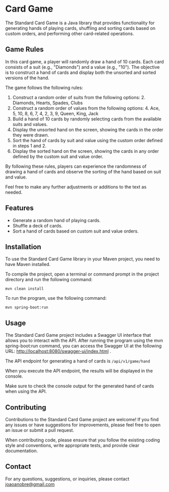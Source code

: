 # Card Game 

The Standard Card Game is a Java library that provides functionality for generating hands of playing cards, shuffling and sorting cards based on custom orders, and performing other card-related operations.


## Game Rules 

In this card game, a player will randomly draw a hand of 10 cards. Each card consists of a suit (e.g., "Diamonds") and a value (e.g., "10"). The objective is to construct a hand of cards and display both the unsorted and sorted versions of the hand.

The game follows the following rules:

1. Construct a random order of suits from the following options:
   2. Diamonds, Hearts, Spades, Clubs
3. Construct a random order of values from the following options:
   4. Ace, 5, 10, 8, 6, 7, 4, 2, 3, 9, Queen, King, Jack 
5. Build a hand of 10 cards by randomly selecting cards from the available suits and values. 
6. Display the unsorted hand on the screen, showing the cards in the order they were drawn. 
7. Sort the hand of cards by suit and value using the custom order defined in steps 1 and 2. 
8. Display the sorted hand on the screen, showing the cards in any order defined by the custom suit and value order.

By following these rules, players can experience the randomness of drawing a hand of cards and observe the sorting of the hand based on suit and value.

Feel free to make any further adjustments or additions to the text as needed.

## Features

- Generate a random hand of playing cards.
- Shuffle a deck of cards.
- Sort a hand of cards based on custom suit and value orders.

## Installation

To use the Standard Card Game library in your Maven project, you need to have Maven installed.

To compile the project, open a terminal or command prompt in the project directory and run the following command:

<code>mvn clean install</code>

To run the program, use the following command:

<code>mvn spring-boot:run</code>

## Usage

The Standard Card Game project includes a Swagger UI interface that allows you to interact with the API. After running the program using the mvn spring-boot:run command, you can access the Swagger UI at the following URL: [http://localhost:8080/swagger-ui/index.html](http://localhost:8080/swagger-ui/index.html) .

The API endpoint for generating a hand of cards is `/api/v1/game/hand`

When you execute the API endpoint, the results will be displayed in the console.

Make sure to check the console output for the generated hand of cards when using the API.

## Contributing

Contributions to the Standard Card Game project are welcome! If you find any issues or have suggestions for improvements, please feel free to open an issue or submit a pull request.

When contributing code, please ensure that you follow the existing coding style and conventions, write appropriate tests, and provide clear documentation.

## Contact

For any questions, suggestions, or inquiries, please contact <joaoanobre@gmail.com>